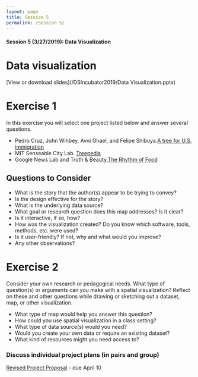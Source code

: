 ```yaml
---
layout: page
title: Session 5
permalink: /Session 5/
---
```


#### Session 5 (3/27/2019): Data Visualization


# Data visualization
[View or download slides](/DSIncubator2019/Data Visualization.pptx)


# Exercise 1
In this exercise you will select one project listed below and answer several questions.
- Pedro Cruz, John Wihbey, Avni Ghael, and Felipe Shibuya.[A tree for U.S. immigration](https://web.northeastern.edu/naturalizing-immigration-dataviz/)
- MIT Senseable City Lab. [Treepedia](http://senseable.mit.edu/treepedia/cities/boston) 
- Google News Lab and Truth & Beauty,[The Rhythm of Food](http://rhythm-of-food.net/)

## Questions to Consider

- What is the story that the author(s) appear to be trying to convey? 
- Is the design effective for the story?
- What is the underlying data source?
- What goal or research question does this map addresses? Is it clear?
- Is it interactive, if so, how?
- How was the visualization created? Do you know which software, tools, methods, etc. were used?
- Is it user-friendly? If not, why and what would you improve?
- Any other observations?



# Exercise 2

Consider your own research or pedagogical needs. What type of question(s) or arguments can you make with a spatial visualization? Reflect on these and other questions while drawing or sketching out a dataset, map, or other visualization.

- What type of map would help you answer this question?
- How could you use spatial visualization in a class setting?
- What type of data source(s) would you need? 
- Would you create your own data or require an existing dataset?
- What kind of resources might you need access to?

### Discuss individual project plans (in pairs and group)
[Revised Project Proposal](https://docs.google.com/document/d/1ZPn5Imlo_Q7nqHoQovid_zVovF5bbi5n1qcU9GgP39Y/edit) - due April 10

